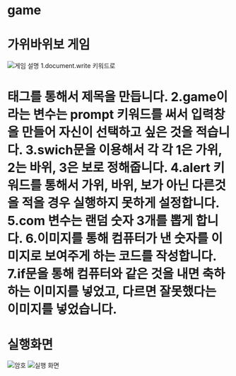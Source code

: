 # game
# 가위바위보 게임
![게임 설명](https://user-images.githubusercontent.com/104752580/173518746-fdb04336-9331-4385-b05e-9e3f6b421dcc.JPG)
1.document.write 키워드로 <H1>태그를 통해서 제목을 만듭니다.
2.game이라는 변수는 prompt 키워드를 써서 입력창을 만들어 자신이 선택하고 싶은 것을 적습니다.
3.swich문을 이용해서 각 각 1은 가위, 2는 바위, 3은 보로 정해줍니다.
4.alert 키워드를 통해서 가위, 바위, 보가 아닌 다른것을 적을 경우 실행하지 못하게 설정합니다.
5.com 변수는 랜덤 숫자 3개를 뽑게 합니다.
6.이미지를 통해 컴퓨터가 낸 숫자를 이미지로 보여주게 하는 코드를 작성합니다.
7.if문을 통해 컴퓨터와 같은 것을 내면 축하하는 이미지를 넣었고, 다르면 잘못했다는 이미지를 넣었습니다.
# 실행화면
![암호](https://user-images.githubusercontent.com/104752580/173520533-5da7d6e6-8d40-47e6-b3ca-a157ca337236.JPG)
![실행 화면](https://user-images.githubusercontent.com/104752580/173520539-5bf3fce7-cfc7-4c32-b8f8-82ab73fcbdfd.JPG)
